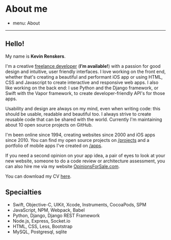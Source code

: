 # About me
- menu: About
---------------------

## Hello! 
My name is **Kevin Renskers**.

I'm a creative [freelance developer](https://loopwerk.io) (**I’m available!**) with a passion for good design and intuitive, user friendly interfaces. I love working on the front end, whether that's creating a beautiful and performant iOS app or using HTML, CSS and Javascript to create interactive and responsive web apps. I also like working on the back end: I use Python and the Django framework, or Swift with the Vapor framework, to create developer-friendly API's for those apps.

Usability and design are always on my mind, even when writing code: this should be usable, readable and beautiful too. I always strive to create reusable code that can be shared with the world. Currently I'm maintaining about 10 open source projects on GitHub.

I'm been online since 1994, creating websites since 2000 and iOS apps since 2010. You can find my open source projects on [/projects][projects] and a portfolio of mobile apps I've created on [/apps][apps].

If you need a second opinion on your app idea, a pair of eyes to look at your new website, someone to do a code review or architecture assessment, you can also hire me via my website [OpinionsForSale.com](https://www.opinionsforsale.com).

You can download my CV [here](/about/KevinRenskers.pdf).


## Specialties

* Swift, Objective-C, UIKit, Xcode, Instruments, CocoaPods, SPM
* JavaScript, NPM, Webpack, Babel
* Python, Django, Django REST Framework
* Node.js, Express, Socket.io
* HTML, CSS, Less, Bootstrap
* MySQL, Postgresql, sqlite


[projects]: /projects/
[apps]: /apps/